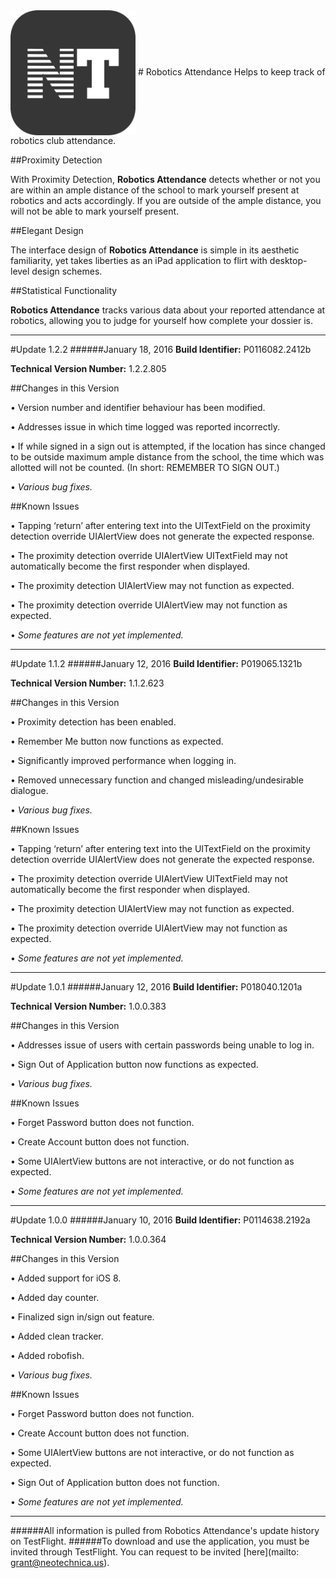 <img src="Application Icon.png" width="200" height="200" align="center" /> 
# Robotics Attendance
Helps to keep track of robotics club attendance.

##Proximity Detection

With Proximity Detection, **Robotics Attendance** detects whether or not you are within an ample distance of the school to mark yourself present at robotics and acts accordingly. If you are outside of the ample distance, you will not be able to mark yourself present.

##Elegant Design

The interface design of **Robotics Attendance** is simple in its aesthetic familiarity, yet takes liberties as an iPad application to flirt with desktop-level design schemes. 

##Statistical Functionality

**Robotics Attendance** tracks various data about your reported attendance at robotics, allowing you to judge for yourself how complete your dossier is.

---------------------------------------------------------------------------------------------------------------------

#Update 1.2.2
######January 18, 2016
**Build Identifier:** P0116082.2412b

**Technical Version Number:** 1.2.2.805


##Changes in this Version

• Version number and identifier behaviour has been modified.

• Addresses issue in which time logged was reported incorrectly.

• If while signed in a sign out is attempted, if the location has since changed to be outside maximum ample distance from the school, the time which was allotted will not be counted. (In short: REMEMBER TO SIGN OUT.)

• *Various bug fixes.*


##Known Issues

• Tapping ‘return’ after entering text into the UITextField on the proximity detection override UIAlertView does not generate the expected response.

• The proximity detection override UIAlertView UITextField may not automatically become the first responder when displayed.

• The proximity detection UIAlertView may not function as expected.

• The proximity detection override UIAlertView may not function as expected.

• *Some features are not yet implemented.*

---------------------------------------------------------------------------------------------------------------------

#Update 1.1.2
######January 12, 2016
**Build Identifier:** P019065.1321b

**Technical Version Number:** 1.1.2.623


##Changes in this Version

• Proximity detection has been enabled.

• Remember Me button now functions as expected.

• Significantly improved performance when logging in.

• Removed unnecessary function and changed misleading/undesirable dialogue.

• *Various bug fixes.*


##Known Issues

• Tapping ‘return’ after entering text into the UITextField on the proximity detection override UIAlertView does not generate the expected response.

• The proximity detection override UIAlertView UITextField may not automatically become the first responder when displayed.

• The proximity detection UIAlertView may not function as expected.

• The proximity detection override UIAlertView may not function as expected.

• *Some features are not yet implemented.*

---------------------------------------------------------------------------------------------------------------------

#Update 1.0.1
######January 12, 2016
**Build Identifier:** P018040.1201a

**Technical Version Number:** 1.0.0.383


##Changes in this Version

• Addresses issue of users with certain passwords being unable to log in.

• Sign Out of Application button now functions as expected.

• *Various bug fixes.*


##Known Issues

• Forget Password button does not function.

• Create Account button does not function.

• Some UIAlertView buttons are not interactive, or do not function as expected.

• *Some features are not yet implemented.*

---------------------------------------------------------------------------------------------------------------------

#Update 1.0.0
######January 10, 2016
**Build Identifier:** P0114638.2192a

**Technical Version Number:** 1.0.0.364


##Changes in this Version

• Added support for iOS 8.

• Added day counter.

• Finalized sign in/sign out feature.

• Added clean tracker.

• Added robofish.

• *Various bug fixes.*


##Known Issues

• Forget Password button does not function.

• Create Account button does not function.

• Some UIAlertView buttons are not interactive, or do not function as expected.

• Sign Out of Application button does not function.

• *Some features are not yet implemented.*

---------------------------------------------------------------------------------------------------------------------

######All information is pulled from Robotics Attendance's update history on TestFlight. 
######To download and use the application, you must be invited through TestFlight. You can request to be invited [here](mailto: grant@neotechnica.us).
